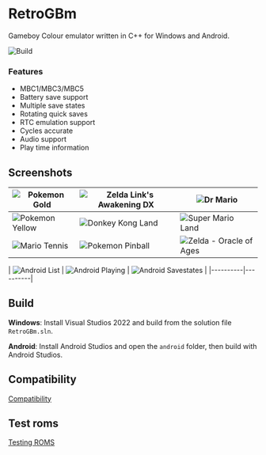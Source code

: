 ﻿# RetroGBm

Gameboy Colour emulator written in C++ for Windows and Android.

![Build](https://github.com/Callum5042/RetroGBm/actions/workflows/msbuild.yml/badge.svg)

### Features

- MBC1/MBC3/MBC5
- Battery save support
- Multiple save states
- Rotating quick saves
- RTC emulation support
- Cycles accurate
- Audio support
- Play time information

## Screenshots

| ![Pokemon Gold](/Images/pokemon_gold.png) | ![Zelda Link's Awakening DX](/Images/zelda_links_awakening_dx.png) | ![Dr Mario](/Images/dr_mario.png) |
|----------|----------|----------|
| ![Pokemon Yellow](/Images/pokemon_yellow.png) | ![Donkey Kong Land](/Images/donkey_kong_land.png)  | ![Super Mario Land](/Images/super_mario_land.png)  |
| ![Mario Tennis](/Images/mario_tennis.png) | ![Pokemon Pinball](/Images/pokemon_pinball.png)  | ![Zelda - Oracle of Ages](/Images/zelda_oracle_ages.png)  |

| ![Android List](/Images/android1.jpg) | ![Android Playing](/Images/android2.jpg) | ![Android Savestates](/Images/android3.jpg) |
|----------|----------|

## Build

**Windows**: Install Visual Studios 2022 and build from the solution file `RetroGBm.sln`.

**Android**: Install Android Studios and open the `android` folder, then build with Android Studios.

## Compatibility

[Compatibility](/Compatibility.md)

## Test roms

[Testing ROMS](/Testing.mnd)